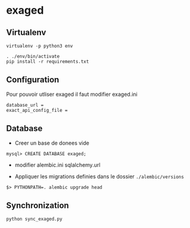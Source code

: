 # exaged

## Virtualenv

```
virtualenv -p python3 env

. ./env/bin/activate
pip install -r requirements.txt
```

## Configuration
Pour pouvoir utliser exaged il faut modifier exaged.ini

```
database_url = 
exact_api_config_file = 
```

## Database
- Creer un base de donees vide
```
mysql> CREATE DATABASE exaged;
```
- modifier alembic.ini sqlalchemy.url

- Appliquer les migrations definies dans le dossier `./alembic/versions`
```
$> PYTHONPATH=. alembic upgrade head
```

## Synchronization

```
python sync_exaged.py
```

